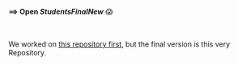 **==> Open <i>StudentsFinalNew</i>** 😱

<br><br>We worked on <a href="https://github.com/dorianflagrant/studentscost">this repository first</a>, but the final version is this very Repository.
